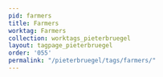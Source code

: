 ```yaml
---
pid: farmers
title: Farmers
worktag: Farmers
collection: worktags_pieterbruegel
layout: tagpage_pieterbruegel
order: '055'
permalink: "/pieterbruegel/tags/farmers/"
---
```


